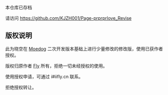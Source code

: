 本仓库已存档

请访问 https://github.com/KJZH001/Page-prprprlove_Revise

## 版权说明

此为晓空在 [Moedog](https://prprpr.love/) 二次开发版本基础上进行少量修改的修改版，使用已获作者授权。

版权归原作者 [Fly](https://fly.moe/) 所有，拒绝一切未经授权的使用。

使用授权申请，可通过 i#iifly.cn 联系。

拒绝授权转让。
